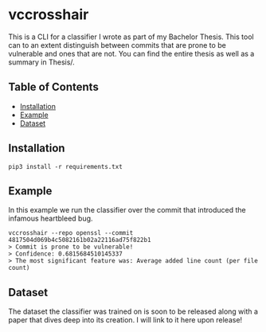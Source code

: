 # vccrosshair

This is a CLI for a classifier I wrote as part of my Bachelor Thesis. This tool can to an extent distinguish between commits that are prone to be vulnerable and ones that are not. You can find the entire thesis as well as a summary in Thesis/.

## Table of Contents
- [Installation](#installation)
- [Example](#example)
- [Dataset](#dataset)

## Installation
```
pip3 install -r requirements.txt
```

## Example
In this example we run the classifier over the commit that introduced the infamous heartbleed bug.
```
vccrosshair --repo openssl --commit 4817504d069b4c5082161b02a22116ad75f822b1
> Commit is prone to be vulnerable!
> Confidence: 0.6815684510145337
> The most significant feature was: Average added line count (per file count)
```
## Dataset
The dataset the classifier was trained on is soon to be released along with a paper that dives deep into its creation. I will link to it here upon release!

